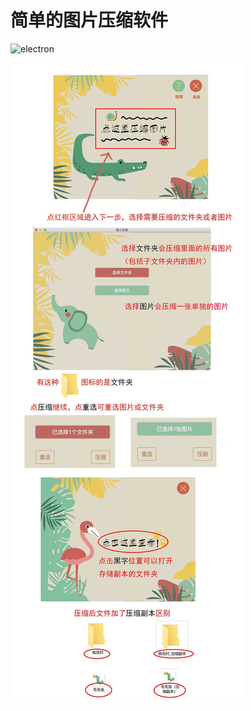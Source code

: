 # 简单的图片压缩软件

![electron](https://img.shields.io/badge/dependencies-electron%20vue-blue)

![图片介绍](https://raw.githubusercontent.com/YueHui/imageCompress/master/src/images/info.jpg)
